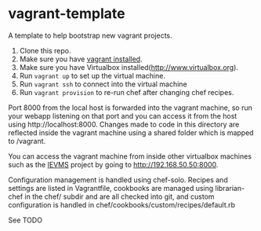 vagrant-template
================

A template to help bootstrap new vagrant projects.

1. Clone this repo.
1. Make sure you have [vagrant installed](http://vagrantup.com).
1. Make sure you have Virtualbox installed(http://www.virtualbox.org).
1. Run `vagrant up` to set up  the virtual machine.
1. Run `vagrant ssh` to connect into the virtual machine
1. Run `vagrant provision` to re-run chef after changing chef recipes.

Port 8000 from the local host is forwarded into the vagrant machine, so
run your webapp listening on that port and you can access it from the host
using http://localhost:8000. Changes made to code in this directory are reflected
inside the vagrant machine using a shared folder which is mapped to /vagrant.

You can access the vagrant machine from inside other virtualbox machines
such as the [IEVMS](https://github.com/xdissent/ievms) project by going to http://192.168.50.50:8000.

Configuration management is handled using chef-solo. Recipes and settings are listed
in Vagrantfile, cookbooks are managed using librarian-chef in the chef/ subdir and
are all checked into git, and custom configuration is handled in
chef/cookbooks/custom/recipes/default.rb

See TODO
